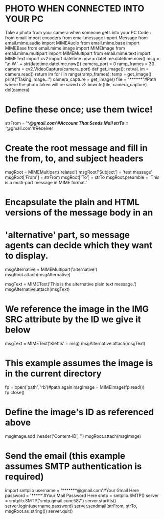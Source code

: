 # PHOTO WHEN CONNECTED INTO YOUR PC
Take a photo from your camera when someone gets into your PC
Code :
from email import encoders
from email.message import Message
from email.mime.audio import MIMEAudio
from email.mime.base import MIMEBase
from email.mime.image import MIMEImage
from email.mime.multipart import MIMEMultipart
from email.mime.text import MIMEText
import cv2
import datetime
now = datetime.datetime.now()
msg = '\n W ' + str(datetime.datetime.now())
camera_port = 0
ramp_frames = 30
camera = cv2.VideoCapture(camera_port)
def get_image():
 retval, im = camera.read()
 return im
for i in range(ramp_frames):
 temp = get_image()
print("Taking image...")
camera_capture = get_image()
file = "******"#Path where the photo taken will be saved
cv2.imwrite(file, camera_capture)
del(camera)

# Define these once; use them twice!
strFrom = '******@gmail.com'#Account That Sends Mail
strTo = '*****@gmail.com'#Receiver

# Create the root message and fill in the from, to, and subject headers
msgRoot = MIMEMultipart('related')
msgRoot['Subject'] = 'test message'
msgRoot['From'] = strFrom
msgRoot['To'] = strTo
msgRoot.preamble = 'This is a multi-part message in MIME format.'

# Encapsulate the plain and HTML versions of the message body in an
# 'alternative' part, so message agents can decide which they want to display.
msgAlternative = MIMEMultipart('alternative')
msgRoot.attach(msgAlternative)

msgText = MIMEText('This is the alternative plain text message.')
msgAlternative.attach(msgText)

# We reference the image in the IMG SRC attribute by the ID we give it below
msgText = MIMEText('Kleftis' + msg)
msgAlternative.attach(msgText)

# This example assumes the image is in the current directory
fp = open('path', 'rb')#path again 
msgImage = MIMEImage(fp.read())
fp.close()

# Define the image's ID as referenced above
msgImage.add_header('Content-ID', '<image1>')
msgRoot.attach(msgImage)

# Send the email (this example assumes SMTP authentication is required)
import smtplib
username = '*******@gmail.com'#Your Gmail Here
password = '*****'#Your Mail Password Here
smtp = smtplib.SMTP()
server = smtplib.SMTP('smtp.gmail.com:587')
server.starttls()
server.login(username,password)
server.sendmail(strFrom, strTo, msgRoot.as_string())
server.quit()

